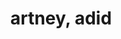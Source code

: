 ---
ee_id: '4487'
site: '1'
type: '2'
long_id: 2019-054 artney, adid
url: 2019-054-artney-adid
title: artney, adid
year: '2019'
medium: IQDemy Premium UV ink on IKEA LINNMON table tops
commission:
dims: '118 x 118 '
pitch:
ps:
live_url:
related:
youtube:
imgs: artney_-adid-2019-054-db---cTgi.jpg
subheading:
display_year: '2019'
download:
add_credit:
add_credits:
related_code:
layout: things-i-made
---